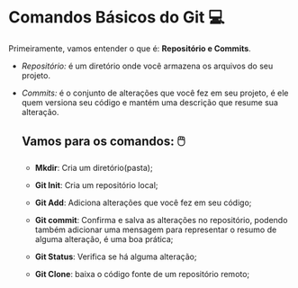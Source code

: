 # Comandos Básicos do Git :computer:

Primeiramente, vamos entender o que é:  **Repositório e Commits**.

- *Repositório:* é um diretório onde você armazena os arquivos do seu projeto.

- *Commits:* é o conjunto de alterações que você fez em seu projeto, é ele quem versiona seu código e mantém uma descrição que resume sua alteração.

  ## Vamos para os comandos: :computer_mouse:

  - **Mkdir**: Cria um diretório(pasta);

  - **Git Init**: Cria um repositório local;

  - **Git Add**: Adiciona alterações que você fez em seu código;

  - **Git commit**: Confirma e salva as alterações no repositório, podendo também adicionar uma mensagem para representar o resumo de alguma alteração, é uma boa prática;

  - **Git Status**: Verifica se há alguma alteração;

  - **Git Clone**: baixa o código fonte de um repositório remoto;

    

  